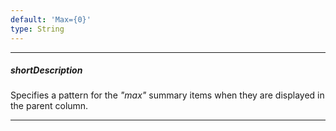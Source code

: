 ```yaml
---
default: 'Max={0}'
type: String
---
```

---
##### shortDescription
Specifies a pattern for the *"max"* summary items when they are displayed in the parent column.

---
